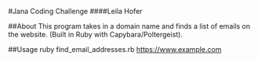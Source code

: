 #Jana Coding Challenge
####Leila Hofer

##About
This program takes in a domain name and finds a list of emails on the website. (Built in Ruby with Capybara/Poltergeist).

##Usage
ruby find_email_addresses.rb https://www.example.com